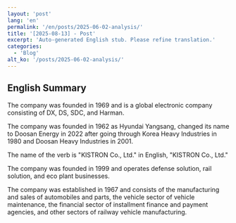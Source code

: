 ```yaml
---
layout: 'post'
lang: 'en'
permalink: '/en/posts/2025-06-02-analysis/'
title: '[2025-08-13] - Post'
excerpt: 'Auto-generated English stub. Please refine translation.'
categories:
  - 'Blog'
alt_ko: '/posts/2025-06-02-analysis/'
---
```


## English Summary


The company was founded in 1969 and is a global electronic company consisting of DX, DS, SDC, and Harman.</p>


The company was founded in 1962 as Hyundai Yangsang, changed its name to Doosan Energy in 2022 after going through Korea Heavy Industries in 1980 and Doosan Heavy Industries in 2001.</p>


The name of the verb is "KISTRON Co., Ltd." in English, "KISTRON Co., Ltd."</p>


The company was founded in 1999 and operates defense solution, rail solution, and eco plant businesses.</p>


The company was established in 1967 and consists of the manufacturing and sales of automobiles and parts, the vehicle sector of vehicle maintenance, the financial sector of installment finance and payment agencies, and other sectors of railway vehicle manufacturing.</p>
